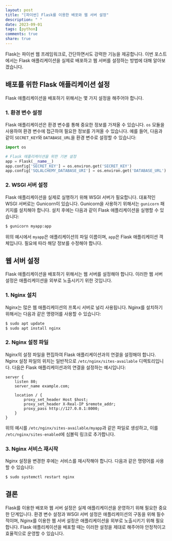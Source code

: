 ```yaml
---
layout: post
title: "[파이썬] Flask를 이용한 배포와 웹 서버 설정"
description: " "
date: 2023-09-01
tags: [python]
comments: true
share: true
---
```


Flask는 파이썬 웹 프레임워크로, 간단하면서도 강력한 기능을 제공합니다. 이번 포스트에서는 Flask 애플리케이션을 실제로 배포하고 웹 서버를 설정하는 방법에 대해 알아보겠습니다.

## 배포를 위한 Flask 애플리케이션 설정

Flask 애플리케이션을 배포하기 위해서는 몇 가지 설정을 해주어야 합니다. 

### 1. 환경 변수 설정

Flask 애플리케이션은 환경 변수를 통해 중요한 정보를 가져올 수 있습니다. `os` 모듈을 사용하여 환경 변수에 접근하여 필요한 정보를 가져올 수 있습니다. 예를 들어, 다음과 같이 `SECRET_KEY`와 `DATABASE_URL`을 환경 변수로 설정할 수 있습니다:

```python
import os

# Flask 애플리케이션을 위한 기본 설정
app = Flask(__name__)
app.config['SECRET_KEY'] = os.environ.get('SECRET_KEY')
app.config['SQLALCHEMY_DATABASE_URI'] = os.environ.get('DATABASE_URL')
```

### 2. WSGI 서버 설정

Flask 애플리케이션을 실제로 실행하기 위해 WSGI 서버가 필요합니다. 대표적인 WSGI 서버로는 Gunicorn이 있습니다. Gunicorn을 사용하기 위해서는 `gunicorn` 패키지를 설치해야 합니다. 설치 후에는 다음과 같이 Flask 애플리케이션을 실행할 수 있습니다:

```bash
$ gunicorn myapp:app
```

위의 예시에서 `myapp`은 애플리케이션의 파일 이름이며, `app`은 Flask 애플리케이션 객체입니다. 필요에 따라 해당 정보를 수정해야 합니다.

## 웹 서버 설정

Flask 애플리케이션을 배포하기 위해서는 웹 서버를 설정해야 합니다. 이러한 웹 서버 설정은 애플리케이션을 외부로 노출시키기 위한 것입니다.

### 1. Nginx 설치

Nginx는 많은 웹 애플리케이션의 프록시 서버로 널리 사용됩니다. Nginx를 설치하기 위해서는 다음과 같은 명령어를 사용할 수 있습니다:

```bash
$ sudo apt update
$ sudo apt install nginx
```

### 2. Nginx 설정 파일

Nginx의 설정 파일을 편집하여 Flask 애플리케이션과의 연결을 설정해야 합니다. Nginx 설정 파일의 위치는 일반적으로 `/etc/nginx/sites-available` 디렉토리입니다. 다음은 Flask 애플리케이션과의 연결을 설정하는 예시입니다:

```nginx
server {
    listen 80;
    server_name example.com;

    location / {
        proxy_set_header Host $host;
        proxy_set_header X-Real-IP $remote_addr;
        proxy_pass http://127.0.0.1:8000;
    }
}
```

위의 예시를 `/etc/nginx/sites-available/myapp`과 같은 파일로 생성하고, 이를 `/etc/nginx/sites-enabled`에 심볼릭 링크로 추가합니다.

### 3. Nginx 서비스 재시작

Nginx 설정을 변경한 후에는 서비스를 재시작해야 합니다. 다음과 같은 명령어를 사용할 수 있습니다:

```bash
$ sudo systemctl restart nginx
```

## 결론

Flask를 이용한 배포와 웹 서버 설정은 실제 애플리케이션을 운영하기 위해 필요한 중요한 단계입니다. 환경 변수 설정과 WSGI 서버 설정은 애플리케이션의 구동을 위해 필수적이며, Nginx를 이용한 웹 서버 설정은 애플리케이션을 외부로 노출시키기 위해 필요합니다. Flask 애플리케이션을 배포할 때는 이러한 설정을 제대로 해주어야 안정적이고 효율적으로 운영할 수 있습니다.
```